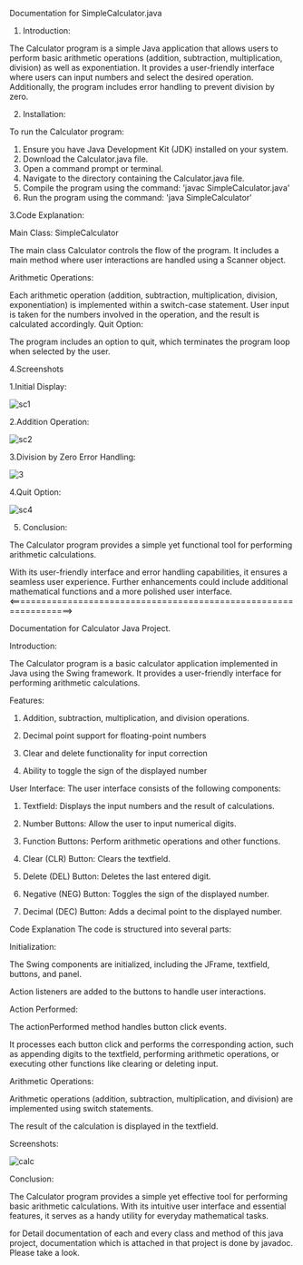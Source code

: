 Documentation for SimpleCalculator.java

1. Introduction:
   
The Calculator program is a simple Java application that allows users to perform basic arithmetic operations (addition, subtraction, multiplication, division) as well as exponentiation.
It provides a user-friendly interface where users can input numbers and select the desired operation. Additionally, the program includes error handling to prevent division by zero.

2. Installation:
   
To run the Calculator program:
1. Ensure you have Java Development Kit (JDK) installed on your system.
2. Download the Calculator.java file.
3. Open a command prompt or terminal.
4. Navigate to the directory containing the Calculator.java file.
5. Compile the program using the command: 'javac SimpleCalculator.java'
6. Run the program using the command: 'java SimpleCalculator'


 3.Code Explanation:
   
Main Class: SimpleCalculator

The main class Calculator controls the flow of the program. It includes a main method where user interactions are handled using a Scanner object.

Arithmetic Operations:

Each arithmetic operation (addition, subtraction, multiplication, division, exponentiation) is implemented within a switch-case statement. 
User input is taken for the numbers involved in the operation, and the result is calculated accordingly.
Quit Option:

The program includes an option to quit, which terminates the program loop when selected by the user.

4.Screenshots

1.Initial Display:

![sc1](https://github.com/Mahesh-100/CODTECH_Task1/assets/124244425/fe64268c-bca5-4041-8a8c-490d413b04de)




2.Addition Operation:



![sc2](https://github.com/Mahesh-100/CODTECH_Task1/assets/124244425/2f9ad110-da88-4043-93c4-43260510a494)


3.Division by Zero Error Handling:


![3](https://github.com/Mahesh-100/CODTECH_Task1/assets/124244425/3a9e21d5-3102-49e6-be2b-c59be2c4a27f)


4.Quit Option:


![sc4](https://github.com/Mahesh-100/CODTECH_Task1/assets/124244425/27027a65-169c-46e4-80df-f3ecd4085c96)

5. Conclusion:

The Calculator program provides a simple yet functional tool for performing arithmetic calculations.

With its user-friendly interface and error handling capabilities, it ensures a seamless user experience. Further enhancements could include additional mathematical functions and a more polished user interface.
<==================================================================>

Documentation for Calculator Java Project.

Introduction:

The Calculator program is a basic calculator application implemented in Java using the Swing framework. It provides a user-friendly interface for performing arithmetic calculations.

Features:

1. Addition, subtraction, multiplication, and division operations.

2. Decimal point support for floating-point numbers

3. Clear and delete functionality for input correction

4. Ability to toggle the sign of the displayed number



User Interface:
The user interface consists of the following components:

1. Textfield: Displays the input numbers and the result of calculations.

2. Number Buttons: Allow the user to input numerical digits.

3. Function Buttons: Perform arithmetic operations and other functions.

4. Clear (CLR) Button: Clears the textfield.

5. Delete (DEL) Button: Deletes the last entered digit.

6. Negative (NEG) Button: Toggles the sign of the displayed number.

7. Decimal (DEC) Button: Adds a decimal point to the displayed number.



Code Explanation
The code is structured into several parts:

 Initialization:

The Swing components are initialized, including the JFrame, textfield, buttons, and panel.

Action listeners are added to the buttons to handle user interactions.

Action Performed:

The actionPerformed method handles button click events.

It processes each button click and performs the corresponding action, such as appending digits to the textfield, performing arithmetic operations, or executing other functions like clearing or deleting input.

Arithmetic Operations:

Arithmetic operations (addition, subtraction, multiplication, and division) are implemented using switch statements.

The result of the calculation is displayed in the textfield.



Screenshots:


![calc](https://github.com/Mahesh-100/CODTECH_Task1/assets/124244425/fee5f3f6-0b7b-4088-a5bf-282d5b490c32)

Conclusion:

The Calculator program provides a simple yet effective tool for performing basic arithmetic calculations. With its intuitive user interface and essential features, it serves as a handy utility for everyday mathematical tasks.

for Detail documentation of each and every class and method of this java project, documentation which is attached in that project is done by javadoc. Please take a look. 



